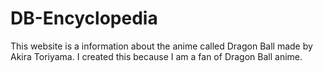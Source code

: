 # DB-Encyclopedia
This website is a information about the anime called Dragon Ball made by Akira Toriyama. I created this because I am a fan of Dragon Ball anime. 
